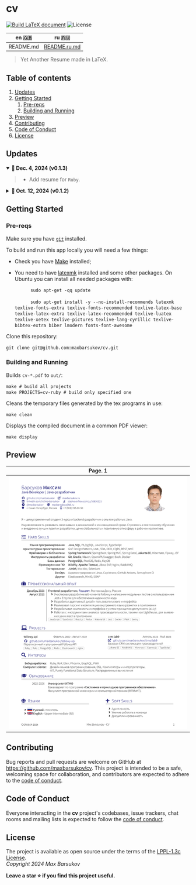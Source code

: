 # cv

[![Build LaTeX document](https://github.com/maxbarsukov/cv/actions/workflows/build.yml/badge.svg)](https://github.com/maxbarsukov/cv/actions/workflows/build.yml)
![License](https://img.shields.io/github/license/maxbarsukov/cv)

| en :gb: | ru :ru: |
| ---- | ---- |
| README.md | [README.ru.md](README.ru.md) |

> Yet Another Resume made in LaTeX.

## Table of contents
1. [Updates](#updates)
2. [Getting Started](#getting-started)
   1. [Pre-reqs](#pre-reqs)
   2. [Building and Running](#run)
3. [Preview](#preview)
4. [Contributing](#contributing)
5. [Code of Conduct](#code-of-conduct)
6. [License](#license)

## Updates <a name="updates"></a>

<details open>
  <summary><b>🔔 Dec. 4, 2024 (v0.1.3)</b></summary>

> - Add resume for `Ruby`.
</details>

<details>
  <summary><b>🔔 Oct. 12, 2024 (v0.1.2)</b></summary>

> - Add resume for `Java`.
</details>

## Getting Started <a name="getting-started"></a>

### Pre-reqs <a name="pre-reqs"></a>

Make sure you have [`git`](https://git-scm.com/) installed.

To build and run this app locally you will need a few things:

- Check you have [Make](https://en.wikipedia.org/wiki/Make_(software)) installed;
- You need to have [latexmk](https://ctan.org/pkg/latexmk) installed and some other packages. On Ubuntu you can install all needed packages with:

            sudo apt-get -qq update
            
            sudo apt-get install -y --no-install-recommends latexmk texlive-fonts-extra texlive-fonts-recommended texlive-latex-base texlive-latex-extra texlive-latex-recommended texlive-luatex texlive-xetex texlive-pictures texlive-lang-cyrillic texlive-bibtex-extra biber lmodern fonts-font-awesome

Clone this repository:

    git clone git@github.com:maxbarsukov/cv.git


### Building and Running <a name="run"></a>

Builds `cv-*.pdf` to `out/`:

    make # build all projects
    make PROJECTS=cv-ruby # build only specified one

Cleans the temporary files generated by the tex programs in use:

    make clean

Displays the compiled document in a common PDF viewer:

    make display


## Preview <a name="preview"></a>

| Page. 1 |
|:---:|
| ![Resume](./docs/preview.png) |


## Contributing <a name="contributing"></a>

Bug reports and pull requests are welcome on GitHub at https://github.com/maxbarsukov/cv.
This project is intended to be a safe, welcoming space for collaboration, and contributors are expected to adhere to the [code of conduct](https://github.com/maxbarsukov/cv/blob/master/CODE_OF_CONDUCT.md).


## Code of Conduct <a name="code-of-conduct"></a>

Everyone interacting in the **cv** project's codebases, issue trackers, chat rooms and mailing lists is expected to follow the [code of conduct](https://github.com/maxbarsukov/cv/blob/master/CODE_OF_CONDUCT.md).


## License <a name="license"></a>

The project is available as open source under the terms of the [LPPL-1.3c License](https://opensource.org/license/lppl). \
*Copyright 2024 Max Barsukov*

**Leave a star :star: if you find this project useful.**
